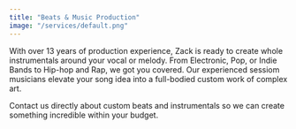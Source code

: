 ```yaml
---
title: "Beats & Music Production"
image: "/services/default.png"
---
```


With over 13 years of production experience, Zack is ready to create whole instrumentals around your vocal or melody. From Electronic, Pop, or Indie Bands to Hip-hop and Rap, we got you covered. Our experienced sessiom musicians elevate your song idea into a full-bodied custom work of complex art.

Contact us directly about custom beats and instrumentals so we can create something incredible within your budget.